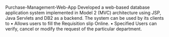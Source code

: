 Purchase-Management-Web-App
Developed a web-based database application system implemented in Model 2 (MVC) architecture using JSP, Java Servlets and DB2 as a backend. The system can be used by its clients to
• Allows users to fill the Requisition slip Online.
• Specified Users can verify, cancel or modify the request of the particular department.
